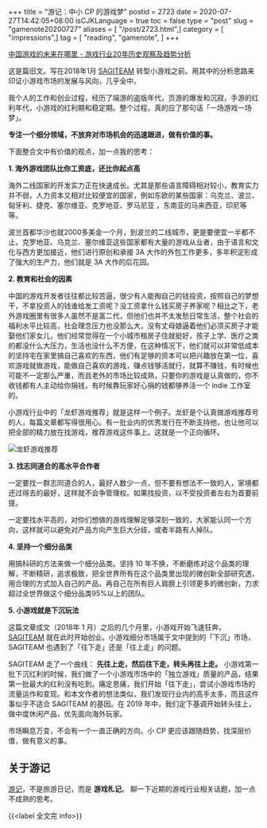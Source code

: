 +++
title = "游记：中小 CP 的游戏梦"
postid = 2723
date = 2020-07-27T14:42:05+08:00
isCJKLanguage = true
toc = false
type = "post"
slug = "gamenote20200727"
aliases = [ "/post/2723.html",]
category = [ "impressions",]
tag = [ "reading", "gamenote", ]
+++

[中国游戏的未来在哪里 - 游戏行业20年历史观察及趋势分析](https://mp.weixin.qq.com/s?__biz=MzI3ODAzNjgyNw==&mid=2648887931&idx=1&sn=60b292de64239c1279dabac6f3f79880)

这是篇旧文。写在2018年1月 [SAGITEAM](/tag/sagiteam/) 转型小游戏之前。用其中的分析思路来印证小游戏市场的发展与风向，几乎全中。

我个人的工作和创业过程，经历了端游的盗版年代，页游的爆发和沉寂，手游的红利年代，小游戏的红利期和稳定期。整个过程，真的应了那句话「一场游戏一场梦」。

<!--more-->

**专注一个细分领域，不放弃对市场机会的迅速跟进，做有价值的事。**

<!--more-->

下面整合文中有价值的观点，加一点我的思考：

**1. 海外游戏团队比你工资底，还比你起点高**

海外二线国家的开发实力正在快速成长。尤其是那些语言障碍相对较小，教育实力并不弱，人力资本又相对比较便宜的国家，例如东欧的某些国家：乌克兰、波兰、匈牙利、捷克、塞尔维亚、克罗地亚、罗马尼亚 ，东南亚的马来西亚，印尼等等。

波兰首都华沙也就2000多美金一个月，到波兰的二线城市，更是要便宜一半都不止。克罗地亚、乌克兰、塞尔维亚这些国家都有大量的游戏从业者，由于语言和文化与西方更加接近，他们进行原创和承接 3A 大作的外包工作更多，多年积淀形成了强大的生产力，他们就是 3A 大作的后花园。

**2. 教育和社会的因素**

中国的游戏开发者往往都比较苦逼，很少有人能掏自己的钱投资，按照自己的梦想干，不拿投资人的钱谁给发工资呢？没工资拿什么钱买房子养家呢？相比之下，老外游戏圈里有很多人虽然不是富二代，但他们也并不太发愁日常生活，整个社会的福利水平比较高，社会理念压力也没那么大，没有丈母娘逼着他们必须买房子才能娶他们家女儿，他们经常觉得在一个小城市租房子住就挺好，孩子上学、医疗之类的都没什么大压力，生活也没什么不方便，在这种情况下，他们就可以非常低成本的坚持宅在家里搞自己喜欢的东西，他们有足够的资本可以把兴趣放在第一位，喜欢游戏就做游戏，能做自己喜欢的游戏，赚点钱够活就行，就算不赚钱，有时候也可能不一定那么严重，而且老外的市场比较成熟，只要你的游戏是认真做的，你不收钱都有人主动给你捐钱，有时候靠玩家好心捐的钱都够养活一个 indie 工作室的。

小游戏行业中的「龙虾游戏推荐」就是这样一个例子。龙虾是个认真做游戏推荐号的人，每篇文章都写得很用心。有一批业内的优秀发行在不断支持他，也让他可以把全部的精力放在找游戏，推荐游戏这件事上。这就是一个正向循环。

![龙虾游戏推荐](/uploads/2020/07/qrlongxia.jpg)

**3. 找志同道合的高水平合作者**

一定要找一群志同道合的人，最好人数少一点，但不要有想法不一致的人，家境都还过得去的最好，这样就不会争管理权。如果找投资，以不受投资者左右为首要前提。

一定要找水平高的，对你们想做的游戏理解足够深刻一致的，大家能认同一个方向，这样就可以避免对产品方向产生巨大分歧，或者半路有人掉队。

**4. 坚持一个细分品类**

用搞科研的方法来做一个细分品类。坚持 10 年不换，不断磨练对这个品类的理解，不断精研，追求极致，把全世界所有在这个品类里出现的微创新全部研究透，用合理的方式加入自己的产品，再自己在所有巨人肩膀上引领更多的微创新，力求超过全世界做这个细分品类95%以上的团队。

**5. 小游戏就是下沉玩法**

这篇文章成文（2018年 1 月）之后的几个月里，小游戏开始飞速狂奔。[SAGITEAM](/tag/sagiteam/) 就在此时开始创业。小游戏细分市场属于文中提到的「下沉」市场，SAGITEAM 也遇到了「往下走」还是「往上走」的问题。

SAGITEAM 走了一个曲线： **先往上走，然后往下走，转头再往上走。** 小游戏第一批下沉红利的时候，我们做了一个小游戏市场中的「独立游戏」质量的产品，结果第一批最大的红利没有吃到。痛定思痛，我们开始「往下走」，尝试小游戏市场的流量运作和变现。和本文作者的想法类似，我们发现行业内的高手太多，而且这件事似乎不适合 SAGITEAM 的基因。在 2019 年中，我们定下基调开始转头往上，做中度休闲产品，优先面向海外玩家。

市场瞬息万变，不会有一个一直正确的方向。小 CP 更应该跟随趋势，找深层价值，做有意义的事。

## 关于游记

[游记](/tag/gamenote/)，不是旅游日记，而是 **游戏札记**。 聊一下近期的游戏行业相关话题，加一点不成熟的思考。

{{<label 全文完 info>}}